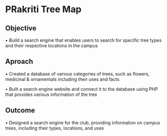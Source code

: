 # PRakriti Tree Map

## Objective
• Build a search engine that enables users to search for specific tree types and their respective locations in the campus

## Aproach
• Created a database of various categories of trees, such as flowers, medicinal & ornamentals including their uses and facts

• Built a search engine website and connect it to the database using PHP that provides various information of the tree

## Outcome
• Designed a search engine for the club, providing information on campus trees, including their types, locations, and uses
